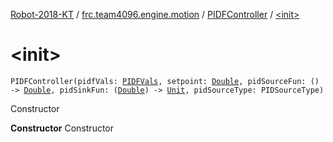 [Robot-2018-KT](../../index.md) / [frc.team4096.engine.motion](../index.md) / [PIDFController](index.md) / [&lt;init&gt;](./-init-.md)

# &lt;init&gt;

`PIDFController(pidfVals: `[`PIDFVals`](../../frc.team4096.engine.motion.util/-p-i-d-f-vals/index.md)`, setpoint: `[`Double`](https://kotlinlang.org/api/latest/jvm/stdlib/kotlin/-double/index.html)`, pidSourceFun: () -> `[`Double`](https://kotlinlang.org/api/latest/jvm/stdlib/kotlin/-double/index.html)`, pidSinkFun: (`[`Double`](https://kotlinlang.org/api/latest/jvm/stdlib/kotlin/-double/index.html)`) -> `[`Unit`](https://kotlinlang.org/api/latest/jvm/stdlib/kotlin/-unit/index.html)`, pidSourceType: PIDSourceType)`

Constructor

**Constructor**
Constructor

